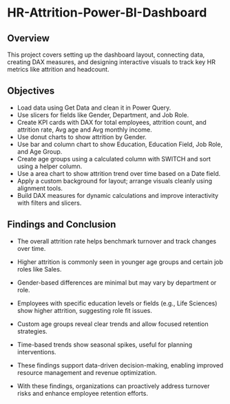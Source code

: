 # HR-Attrition-Power-BI-Dashboard

## Overview 
This project covers setting up the dashboard layout, connecting data, creating DAX measures, and designing interactive visuals to track key HR metrics like attrition and headcount.

## Objectives
- Load data using Get Data and clean it in Power Query.
- Use slicers for fields like Gender, Department, and Job Role.
- Create KPI cards with DAX for total employees, attrition count, and attrition rate, Avg age and Avg monthly income.
- Use donut charts to show attrition by Gender.
- Use bar and column chart to show Education, Education Field, Job Role, and Age Group.
- Create age groups using a calculated column with SWITCH and sort using a helper column.
- Use a area chart to show attrition trend over time based on a Date field.
- Apply a custom background for layout; arrange visuals cleanly using alignment tools.
- Build DAX measures for dynamic calculations and improve interactivity with filters and slicers.
  
## Findings and Conclusion
- The overall attrition rate helps benchmark turnover and track changes over time.
- Higher attrition is commonly seen in younger age groups and certain job roles like Sales.
- Gender-based differences are minimal but may vary by department or role.
- Employees with specific education levels or fields (e.g., Life Sciences) show higher attrition, suggesting role fit issues.
- Custom age groups reveal clear trends and allow focused retention strategies.
- Time-based trends show seasonal spikes, useful for planning interventions.
- These findings support data-driven decision-making, enabling improved resource management and revenue optimization.

- With these findings, organizations can proactively address turnover risks and enhance employee retention efforts.

